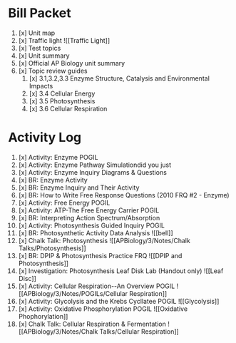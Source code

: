 # Bill Packet

1. [x] Unit map
2. [x] Traffic light
       ![[Traffic Light]]
3. [x] Test topics
4. [x] Unit summary
5. [x] Official AP Biology unit summary
6. [x] Topic review guides
	1. [x] 3.1,3.2,3.3 Enzyme Structure, Catalysis and Environmental Impacts  
	2. [x] 3.4 Cellular Energy  
	3. [x] 3.5 Photosynthesis  
	4. [x] 3.6 Cellular Respiration

# Activity Log 

1. [x] Activity: Enzyme POGIL
2. [x] Activity: Enzyme Pathway Simulationdid you just
3. [x] Activity: Enzyme Inquiry Diagrams & Questions
4. [x] BR: Enzyme Activity
5. [x] BR: Enzyme Inquiry and Their Activity
6. [x] BR: How to Write Free Response Questions (2010 FRQ #2 - Enzyme)
7. [x] Activity: Free Energy POGIL
8. [x] Activity: ATP-The Free Energy Carrier POGIL
9. [x] BR: Interpreting Action Spectrum/Absorption
10. [x] Activity: Photosynthesis Guided Inquiry POGIL
11. [x] BR: Photosynthetic Activity Data Analysis
        ![[bell]]
12. [x] Chalk Talk: Photosynthesis
        ![[APBiology/3/Notes/Chalk Talks/Photosynthesis]]
13. [x] BR: DPIP & Photosynthesis Practice FRQ
        ![[DPIP and Photosynthesis]]
14. [x] Investigation: Photosynthesis Leaf Disk Lab (Handout only)
        ![[Leaf Disc]]
15. [x] Activity: Cellular Respiration--An Overview POGIL
        ![[APBiology/3/Notes/POGILs/Cellular Respiration]]
16. [x] Activity: Glycolysis and the Krebs Cycllatee POGIL
        ![[Glycolysis]]
17. [x] Activity: Oxidative Phosphorylation POGIL
        ![[Oxidative Phophorylation]]
18. [x] Chalk Talk: Cellular Respiration & Fermentation
        ![[APBiology/3/Notes/Chalk Talks/Cellular Respiration]]